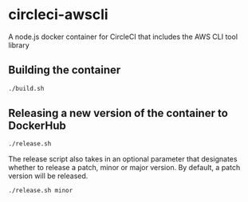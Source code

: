 # circleci-awscli

A node.js docker container for CircleCI that includes the AWS CLI tool library

## Building the container

```sh
./build.sh
```

## Releasing a new version of the container to DockerHub

```sh
./release.sh
```

The release script also takes in an optional parameter that designates whether to release a patch, minor or major version. By default, a patch version will be released.

```sh
./release.sh minor
```
